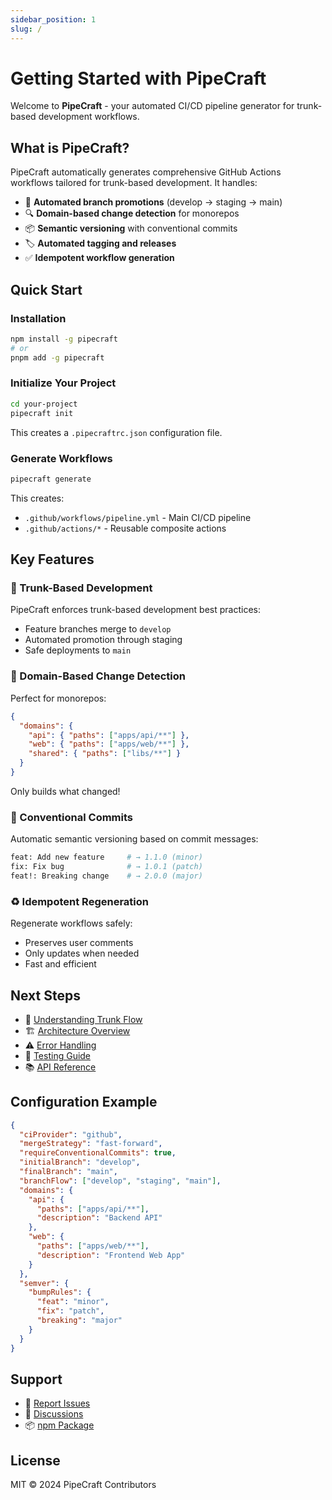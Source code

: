 ```yaml
---
sidebar_position: 1
slug: /
---
```


# Getting Started with PipeCraft

Welcome to **PipeCraft** - your automated CI/CD pipeline generator for trunk-based development workflows.

## What is PipeCraft?

PipeCraft automatically generates comprehensive GitHub Actions workflows tailored for trunk-based development. It handles:

- 🚀 **Automated branch promotions** (develop → staging → main)
- 🔍 **Domain-based change detection** for monorepos
- 📦 **Semantic versioning** with conventional commits
- 🏷️ **Automated tagging and releases**
- ✅ **Idempotent workflow generation**

## Quick Start

### Installation

```bash
npm install -g pipecraft
# or
pnpm add -g pipecraft
```

### Initialize Your Project

```bash
cd your-project
pipecraft init
```

This creates a `.pipecraftrc.json` configuration file.

### Generate Workflows

```bash
pipecraft generate
```

This creates:
- `.github/workflows/pipeline.yml` - Main CI/CD pipeline
- `.github/actions/*` - Reusable composite actions

## Key Features

### 🌳 Trunk-Based Development

PipeCraft enforces trunk-based development best practices:
- Feature branches merge to `develop`
- Automated promotion through staging
- Safe deployments to `main`

### 🎯 Domain-Based Change Detection

Perfect for monorepos:

```json
{
  "domains": {
    "api": { "paths": ["apps/api/**"] },
    "web": { "paths": ["apps/web/**"] },
    "shared": { "paths": ["libs/**"] }
  }
}
```

Only builds what changed!

### 📝 Conventional Commits

Automatic semantic versioning based on commit messages:

```bash
feat: Add new feature     # → 1.1.0 (minor)
fix: Fix bug              # → 1.0.1 (patch)
feat!: Breaking change    # → 2.0.0 (major)
```

### ♻️ Idempotent Regeneration

Regenerate workflows safely:
- Preserves user comments
- Only updates when needed
- Fast and efficient

## Next Steps

- 📖 [Understanding Trunk Flow](./trunk-flow.md)
- 🏗️ [Architecture Overview](./architecture.md)
- ⚠️ [Error Handling](./error-handling.md)
- 🧪 [Testing Guide](./testing-guide.md)
- 📚 [API Reference](./api/README.md)

## Configuration Example

```json
{
  "ciProvider": "github",
  "mergeStrategy": "fast-forward",
  "requireConventionalCommits": true,
  "initialBranch": "develop",
  "finalBranch": "main",
  "branchFlow": ["develop", "staging", "main"],
  "domains": {
    "api": {
      "paths": ["apps/api/**"],
      "description": "Backend API"
    },
    "web": {
      "paths": ["apps/web/**"],
      "description": "Frontend Web App"
    }
  },
  "semver": {
    "bumpRules": {
      "feat": "minor",
      "fix": "patch",
      "breaking": "major"
    }
  }
}
```

## Support

- 🐛 [Report Issues](https://github.com/jamesvillarrubia/pipecraft/issues)
- 💬 [Discussions](https://github.com/jamesvillarrubia/pipecraft/discussions)
- 📦 [npm Package](https://www.npmjs.com/package/pipecraft)

## License

MIT © 2024 PipeCraft Contributors
